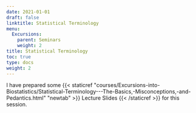 ```yaml
---
date: 2021-01-01
draft: false
linktitle: Statistical Terminology
menu:
  Excursions:
    parent: Seminars
    weight: 2
title: Statistical Terminology
toc: true
type: docs
weight: 2
---
```


I have prepared some {{< staticref "courses/Excursions-into-Biostatistics/Statistical-Terminology---The-Basics,-Misconceptions,-and-Pedantics.html" "newtab" >}} Lecture Slides {{< /staticref >}} for this session.
